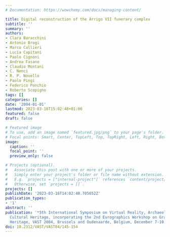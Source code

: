 ```yaml
---
# Documentation: https://wowchemy.com/docs/managing-content/

title: Digital reconstruction of the Arrigo VII funerary complex
subtitle: ''
summary: ''
authors:
- Clara Baracchini
- Antonio Brogi
- Marco Callieri
- Lucia Capitani
- Paolo Cignoni
- Andrea Fasano
- Claudio Montani
- C. Nenci
- R. P. Novello
- Paolo Pingi
- Federico Ponchio
- Roberto Scopigno
tags: []
categories: []
date: '2004-01-01'
lastmod: 2023-03-16T15:02:48+01:00
featured: false
draft: false

# Featured image
# To use, add an image named `featured.jpg/png` to your page's folder.
# Focal points: Smart, Center, TopLeft, Top, TopRight, Left, Right, BottomLeft, Bottom, BottomRight.
image:
  caption: ''
  focal_point: ''
  preview_only: false

# Projects (optional).
#   Associate this post with one or more of your projects.
#   Simply enter your project's folder or file name without extension.
#   E.g. `projects = ["internal-project"]` references `content/project/deep-learning/index.md`.
#   Otherwise, set `projects = []`.
projects: []
publishDate: '2023-03-16T14:02:48.705652Z'
publication_types:
- '1'
abstract: ''
publication: '*5th International Symposium on Virtual Reality, Archaeology and Intelligent
  Cultural Heritage, incorporating the 2nd Eurographics Workshop on Graphics and Cultural
  Heritage, VAST 2004, Brussels and Oudenaarde, Belgium, December 7-10, 2004*'
doi: 10.2312/VAST/VAST04/145-154
---
```

